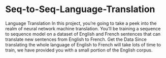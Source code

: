 # Seq-to-Seq-Language-Translation 
Language Translation  In this project, you’re going to take a peek into the realm of neural network machine translation. You’ll be training a sequence to sequence model on a dataset of English and French sentences that can translate new sentences from English to French. Get the Data  Since translating the whole language of English to French will take lots of time to train, we have provided you with a small portion of the English corpus.  
